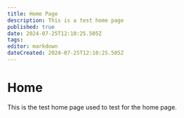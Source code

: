 ```yaml
---
title: Home Page
description: This is a test home page
published: true
date: 2024-07-25T12:10:25.505Z
tags: 
editor: markdown
dateCreated: 2024-07-25T12:10:25.505Z
---
```


# Home
This is the test home page used to test for the home page.
